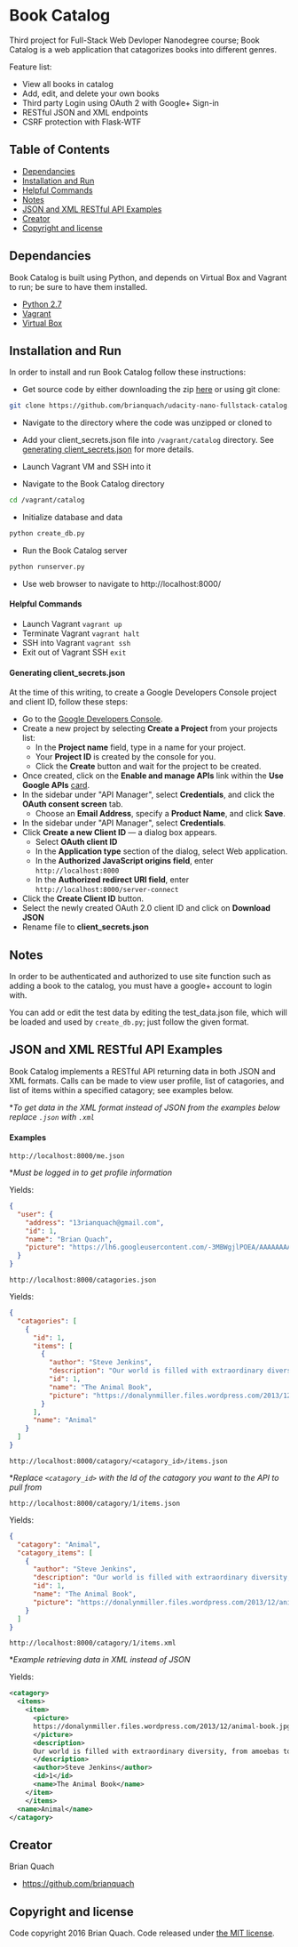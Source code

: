 # Book Catalog

Third project for Full-Stack Web Devloper Nanodegree course; Book Catalog is a web application that catagorizes books into different genres.

Feature list:
* View all books in catalog
* Add, edit, and delete your own books
* Third party Login using OAuth 2 with Google+ Sign-in
* RESTful JSON and XML endpoints
* CSRF protection with Flask-WTF

## Table of Contents

* [Dependancies](#dependancies)
* [Installation and Run](#installation-and-run)
* [Helpful Commands](#helpful-commands)
* [Notes](#notes)
* [JSON and XML RESTful API Examples](#json-and-xml-restful-api-examples)
* [Creator](#creator)
* [Copyright and license](#copyright-and-license)

## Dependancies

Book Catalog is built using Python, and depends on Virtual Box and Vagrant to run; be sure to have them installed.
* [Python 2.7](https://www.python.org/downloads/)
* [Vagrant](https://www.vagrantup.com)
* [Virtual Box](https://www.virtualbox.org)

## Installation and Run

In order to install and run Book Catalog follow these instructions:
* Get source code by either downloading the zip [here](https://github.com/brianquach/udacity-nano-fullstack-catalog) or using git clone: 
```sh
git clone https://github.com/brianquach/udacity-nano-fullstack-catalog.git
```
* Navigate to the directory where the code was unzipped or cloned to
* Add your client_secrets.json file into `/vagrant/catalog` directory. See [generating client_secrets.json](####generating-client_secrets.json) for more details.

* Launch Vagrant VM and SSH into it
* Navigate to the Book Catalog directory
```sh 
cd /vagrant/catalog
```
* Initialize database and data
```sh
python create_db.py
````
* Run the Book Catalog server
```sh
python runserver.py
```
* Use web browser to navigate to http://localhost:8000/

#### Helpful Commands
* Launch Vagrant `vagrant up`
* Terminate Vagrant `vagrant halt`
* SSH into Vagrant `vagrant ssh`
* Exit out of Vagrant SSH `exit`

#### Generating client_secrets.json
At the time of this writing, to create a Google Developers Console project and client ID, follow these steps:

* Go to the [Google Developers Console](https://console.developers.google.com/).
* Create a new project by selecting **Create a Project** from your projects list:
  - In the **Project name** field, type in a name for your project.
  - Your **Project ID** is created by the console for you.
  - Click the **Create** button and wait for the project to be created.
* Once created, click on the **Enable and manage APIs** link within the **Use Google APIs** [card](https://www.google.com/design/spec/components/cards.html).
* In the sidebar under "API Manager", select **Credentials**, and click the **OAuth consent screen** tab.
  - Choose an **Email Address**, specify a **Product Name**, and click **Save**.
* In the sidebar under "API Manager", select **Credentials**.
* Click **Create a new Client ID** — a dialog box appears.
  - Select **OAuth client ID** 
  - In the **Application type** section of the dialog, select Web application.
  - In the **Authorized JavaScript origins field**, enter `http://localhost:8000`
  - In the **Authorized redirect URI field**, enter `http://localhost:8000/server-connect`
* Click the **Create Client ID** button.
* Select the newly created OAuth 2.0 client ID and click on **Download JSON**
* Rename file to **client_secrets.json**

## Notes
In order to be authenticated and authorized to use site function such as adding a book to the catalog, you must have a google+ account to login with.

You can add or edit the test data by editing the test_data.json file, which will be loaded and used by `create_db.py`; just follow the given format.


## JSON and XML RESTful API Examples

Book Catalog implements a RESTful API returning data in both JSON and XML formats. Calls can be made to view user profile, list of catagories, and list of items within a specified catagory; see examples below.

**To get data in the XML format instead of JSON from the examples below replace `.json` with `.xml`*

#### Examples
`http://localhost:8000/me.json`

**Must be logged in to get profile information*

Yields:
```json
{
  "user": {
    "address": "13rianquach@gmail.com",
    "id": 1,
    "name": "Brian Quach",
    "picture": "https://lh6.googleusercontent.com/-3MBWgjlPOEA/AAAAAAAAAAI/AAAAAAAAANQ/J1Lg994nBZQ/photo.jpg"
  }
}
```

`http://localhost:8000/catagories.json`

Yields:
```json
{
  "catagories": [
    {
      "id": 1,
      "items": [
        {
          "author": "Steve Jenkins",
          "description": "Our world is filled with extraordinary diversity, from\namoebas to zebras, from tiny toadstools to giant oaks. The wonders of the\nnatural world are on display in The Animal Book. This guide to life on our\nplanet is packed full of information about creatures big and small. This tome\nis structured according to scientific classification, with straightforward\nexplanations of more than 1,500 specimens, each stunningly photographed. A\n\"tree of life\" greets readers at the beginning of the book, charting the\ncomplex and interconnected relationships between species. Every plant and\nanimal is presented in proportion, with in-depth spreads giving a sense of\nscale to each organism. Feature spreads that focus on a single specimen let\nchildren get up close and personal with the world's most fascinating animals,\nmaking The Animal Book perfect not only for homework help but to satisfy kids'\ncuriosity about the wealth of living creatures that inhabit our planet.\n",
          "id": 1,
          "name": "The Animal Book",
          "picture": "https://donalynmiller.files.wordpress.com/2013/12/animal-book.jpg"
        }
      ],
      "name": "Animal"
    }
  ]
}
```

`http://localhost:8000/catagory/<catagory_id>/items.json`

**Replace `<catagory_id>` with the Id of the catagory you want to the API to pull from*

`http://localhost:8000/catagory/1/items.json`

Yields:
```json
{
  "catagory": "Animal",
  "catagory_items": [
    {
      "author": "Steve Jenkins",
      "description": "Our world is filled with extraordinary diversity, from\namoebas to zebras, from tiny toadstools to giant oaks. The wonders of the\nnatural world are on display in The Animal Book. This guide to life on our\nplanet is packed full of information about creatures big and small. This tome\nis structured according to scientific classification, with straightforward\nexplanations of more than 1,500 specimens, each stunningly photographed. A\n\"tree of life\" greets readers at the beginning of the book, charting the\ncomplex and interconnected relationships between species. Every plant and\nanimal is presented in proportion, with in-depth spreads giving a sense of\nscale to each organism. Feature spreads that focus on a single specimen let\nchildren get up close and personal with the world's most fascinating animals,\nmaking The Animal Book perfect not only for homework help but to satisfy kids'\ncuriosity about the wealth of living creatures that inhabit our planet.\n",
      "id": 1,
      "name": "The Animal Book",
      "picture": "https://donalynmiller.files.wordpress.com/2013/12/animal-book.jpg"
    }
  ]
}
```

`http://localhost:8000/catagory/1/items.xml`

**Example retrieving data in XML instead of JSON*

Yields:
```xml
<catagory>
  <items>
    <item>
      <picture>
      https://donalynmiller.files.wordpress.com/2013/12/animal-book.jpg
      </picture>
      <description>
      Our world is filled with extraordinary diversity, from amoebas to zebras, from tiny toadstools to giant oaks. The wonders of the natural world are on display in The Animal Book. This guide to life on our planet is packed full of information about creatures big and small. This tome is structured according to scientific classification, with straightforward explanations of more than 1,500 specimens, each stunningly photographed. A "tree of life" greets readers at the beginning of the book, charting the complex and interconnected relationships between species. Every plant and animal is presented in proportion, with in-depth spreads giving a sense of scale to each organism. Feature spreads that focus on a single specimen let children get up close and personal with the world's most fascinating animals, making The Animal Book perfect not only for homework help but to satisfy kids' curiosity about the wealth of living creatures that inhabit our planet.
      </description>
      <author>Steve Jenkins</author>
      <id>1</id>
      <name>The Animal Book</name>
    </item>
    </items>
  <name>Animal</name>
</catagory>
```

## Creator

Brian Quach
* <https://github.com/brianquach>

## Copyright and license

Code copyright 2016 Brian Quach. Code released under [the MIT license](https://github.com/brianquach/udacity-nano-fullstack-catalog/blob/master/LICENSE).